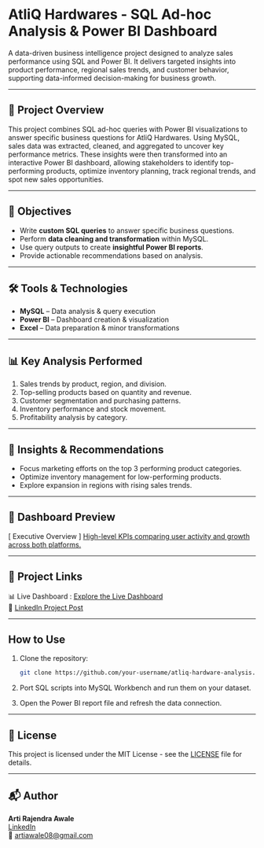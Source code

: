 
# AtliQ Hardwares - SQL Ad-hoc Analysis & Power BI Dashboard


A data-driven business intelligence project designed to analyze sales performance using SQL and Power BI. It delivers targeted insights into product performance, regional sales trends, and customer behavior, supporting data-informed decision-making for business growth.

----


## 📌 Project Overview


This project combines SQL ad-hoc queries with Power BI visualizations to answer specific business questions for AtliQ Hardwares. Using MySQL, sales data was extracted, cleaned, and aggregated to uncover key performance metrics. These insights were then transformed into an interactive Power BI dashboard, allowing stakeholders to identify top-performing products, optimize inventory planning, track regional trends, and spot new sales opportunities.


---


## 🎯 Objectives


- Write **custom SQL queries** to answer specific business questions.
- Perform **data cleaning and transformation** within MySQL.
- Use query outputs to create **insightful Power BI reports**.
- Provide actionable recommendations based on analysis.


---


## 🛠 Tools & Technologies


- **MySQL** – Data analysis & query execution
- **Power BI** – Dashboard creation & visualization
- **Excel** – Data preparation & minor transformations


---


## 📊 Key Analysis Performed


1. Sales trends by product, region, and division.
2. Top-selling products based on quantity and revenue.
3. Customer segmentation and purchasing patterns.
4. Inventory performance and stock movement.
5. Profitability analysis by category.


---


## 📢 Insights & Recommendations


- Focus marketing efforts on the top 3 performing product categories.  
- Optimize inventory management for low-performing products.  
- Explore expansion in regions with rising sales trends.


---


## 📸 Dashboard Preview

[ Executive Overview ]
[High-level KPIs comparing user activity and growth across both platforms.](screenshots/ExecutiveView.PNG)


---


## 🔗 Project Links


📊 Live Dashboard : [Explore the Live Dashboard](https://app.powerbi.com/Redirect?action=OpenApp&appId=5f992669-9f15-450b-855b-b5f18a812acf&ctid=c6e549b3-5f45-4032-aae9-d4244dc5b2c4&experience=power-bi)  
💼 [LinkedIn Project Post](https://www.linkedin.com/posts/arti-awale_powerbi-ottanalytics-datavisualization-activity-7346910916766044161--lb8?utm_source=share&utm_medium=member_desktop&rcm=ACoAAC2cuBwBJtFBcGef4reG7gx9fr-bRZjlHH0)  


---


## How to Use


1. Clone the repository:
   
   ```bash
   git clone https://github.com/your-username/atliq-hardware-analysis.git
   
2. Port SQL scripts into MySQL Workbench and run them on your dataset.
3. Open the Power BI report file and refresh the data connection.


---


## 📜 License


This project is licensed under the MIT License - see the [LICENSE](LICENSE) file for details.

---


## 📬 Author

**Arti Rajendra Awale**  
[LinkedIn](https://www.linkedin.com/in/arti-awale)  
📧 artiawale08@gmail.com



